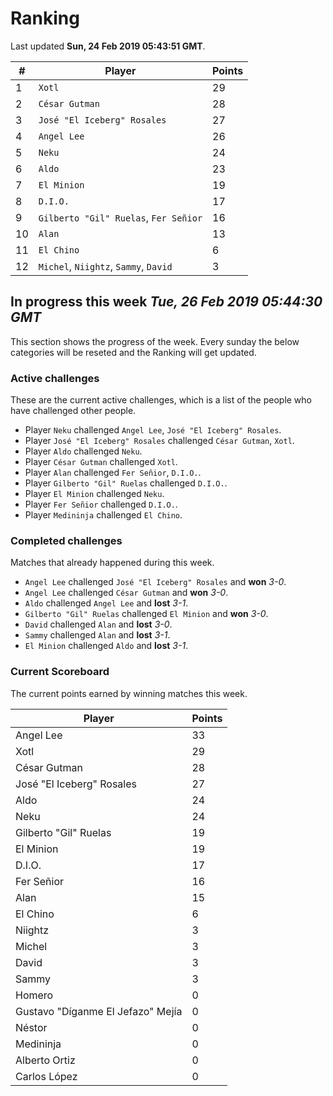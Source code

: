 # Ranking

Last updated **Sun, 24 Feb 2019 05:43:51 GMT**.

|#|Player|Points|
|---|---|---|
|1|`Xotl`|29|
|2|`César Gutman`|28|
|3|`José "El Iceberg" Rosales`|27|
|4|`Angel Lee`|26|
|5|`Neku`|24|
|6|`Aldo`|23|
|7|`El Minion`|19|
|8|`D.I.O.`|17|
|9|`Gilberto "Gil" Ruelas`, `Fer Señior`|16|
|10|`Alan`|13|
|11|`El Chino`|6|
|12|`Michel`, `Niightz`, `Sammy`, `David`|3|

## In progress this week *Tue, 26 Feb 2019 05:44:30 GMT*
This section shows the progress of the week. Every sunday the below categories will be reseted and the Ranking will get updated.

### Active challenges
These are the current active challenges, which is a list of the people who have challenged other people.

* Player `Neku` challenged `Angel Lee`, `José "El Iceberg" Rosales`.
* Player `José "El Iceberg" Rosales` challenged `César Gutman`, `Xotl`.
* Player `Aldo` challenged `Neku`.
* Player `César Gutman` challenged `Xotl`.
* Player `Alan` challenged `Fer Señior`, `D.I.O.`.
* Player `Gilberto "Gil" Ruelas` challenged `D.I.O.`.
* Player `El Minion` challenged `Neku`.
* Player `Fer Señior` challenged `D.I.O.`.
* Player `Medininja` challenged `El Chino`.

### Completed challenges
Matches that already happened during this week.

* `Angel Lee` challenged `José "El Iceberg" Rosales` and **won** *3-0*.
* `Angel Lee` challenged `César Gutman` and **won** *3-0*.
* `Aldo` challenged `Angel Lee` and **lost** *3-1*.
* `Gilberto "Gil" Ruelas` challenged `El Minion` and **won** *3-0*.
* `David` challenged `Alan` and **lost** *3-0*.
* `Sammy` challenged `Alan` and **lost** *3-1*.
* `El Minion` challenged `Aldo` and **lost** *3-1*.

### Current Scoreboard
The current points earned by winning matches this week.

|Player|Points|
|---|---|
|Angel Lee|33|
|Xotl|29|
|César Gutman|28|
|José "El Iceberg" Rosales|27|
|Aldo|24|
|Neku|24|
|Gilberto "Gil" Ruelas|19|
|El Minion|19|
|D.I.O.|17|
|Fer Señior|16|
|Alan|15|
|El Chino|6|
|Niightz|3|
|Michel|3|
|David|3|
|Sammy|3|
|Homero|0|
|Gustavo "Díganme El Jefazo" Mejía|0|
|Néstor|0|
|Medininja|0|
|Alberto Ortiz|0|
|Carlos López|0|